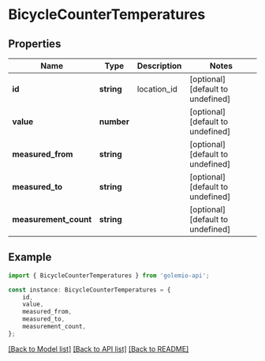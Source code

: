 # BicycleCounterTemperatures


## Properties

Name | Type | Description | Notes
------------ | ------------- | ------------- | -------------
**id** | **string** | location_id | [optional] [default to undefined]
**value** | **number** |  | [optional] [default to undefined]
**measured_from** | **string** |  | [optional] [default to undefined]
**measured_to** | **string** |  | [optional] [default to undefined]
**measurement_count** | **string** |  | [optional] [default to undefined]

## Example

```typescript
import { BicycleCounterTemperatures } from 'golemio-api';

const instance: BicycleCounterTemperatures = {
    id,
    value,
    measured_from,
    measured_to,
    measurement_count,
};
```

[[Back to Model list]](../README.md#documentation-for-models) [[Back to API list]](../README.md#documentation-for-api-endpoints) [[Back to README]](../README.md)
